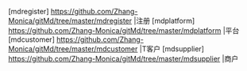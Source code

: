 [mdregister] https://github.com/Zhang-Monica/gitMd/tree/master/mdregister               |注册
[mdplatform] https://github.com/Zhang-Monica/gitMd/tree/master/mdplatform             |平台
[mdcustomer] https://github.com/Zhang-Monica/gitMd/tree/master/mdcustomer             |T客户
[mdsupplier] https://github.com/Zhang-Monica/gitMd/tree/master/mdsupplier           |商户
